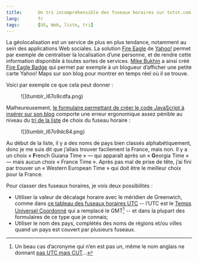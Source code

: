 ```yaml
---
title:      Un tri incompréhensible des fuseaux horaires sur txtst.com
lang:       fr
tags:       [UX, Web, liste, tri]
---
```


La géolocalisation est un service de plus en plus tendance, notamment au sein des applications Web sociales. La solution [Fire Eagle](http://fireeagle.yahoo.net/) de [Yahoo!](http://www.yahoo.com/) permet par exemple de centraliser la localisation d’une personne, et de rendre cette information disponible à toutes sortes de services. [Mike Bukhin](http://www.txtst.com/) a ainsi créé [Fire Eagle Badge](http://www.txtst.com/fireeagle_badge/) qui permet par exemple à un blogueur d’afficher une petite carte Yahoo! Maps sur son blog pour montrer en temps réel où il se trouve.

Voici par exemple ce que cela peut donner :

<figure markdown="1">
  ![](tumblr_l67o9cdfa.png)
</figure>

Malheureusement, [le formulaire permettant de créer le code JavaScript à insérer sur son blog](http://www.txtst.com/fireeagle_badge/auth_new.php?f=start) comporte une erreur ergonomique assez pénible au niveau du [tri de la liste](/2011/02/utiliser-un-tri-significatif-dans-les-listes.html) de choix du fuseau horaire :

<figure markdown="1">
  ![](tumblr_l67o9dc84.png)
</figure>

Au début de la liste, il y a des noms de pays bien classés alphabétiquement, donc je me suis dit que j’allais trouver facilement la France, mais non. Il y a un choix « **F**rench Guiana Time » — qui apparaît après un « **G**eorgia Time » — mais aucun choix « France Time ». Après pas mal de prise de tête, j’ai fini par trouver un « Western European Time » qui doit être le meilleur choix pour la France.

Pour classer des fuseaux horaires, je vois deux possibilités :

- Utiliser la valeur de décalage horaire avec le méridien de Greenwich, comme dans [ce tableau des fuseaux horaires UTC](http://fr.wikipedia.org/wiki/Fuseau_horaire#D.C3.A9nominations_alphab.C3.A9tiques) -- l’UTC est le [Temps Universel Coordonné](http://fr.wikipedia.org/wiki/Temps_universel_coordonn%C3%A9) qui a remplacé le GMT[^1] -- et dans la plupart des formulaires de ce type que je connais;
- Utiliser le nom des pays, complétés des noms de régions et/ou villes quand un pays est couvert par plusieurs fuseaux.

[^1]: Un beau cas d’acronyme qui n’en est pas un, même le nom anglais ne donnant [pas UTC mais CUT](http://fr.wikipedia.org/wiki/Temps_universel_coordonn%C3%A9#Pourquoi_UTC_.3F)...
